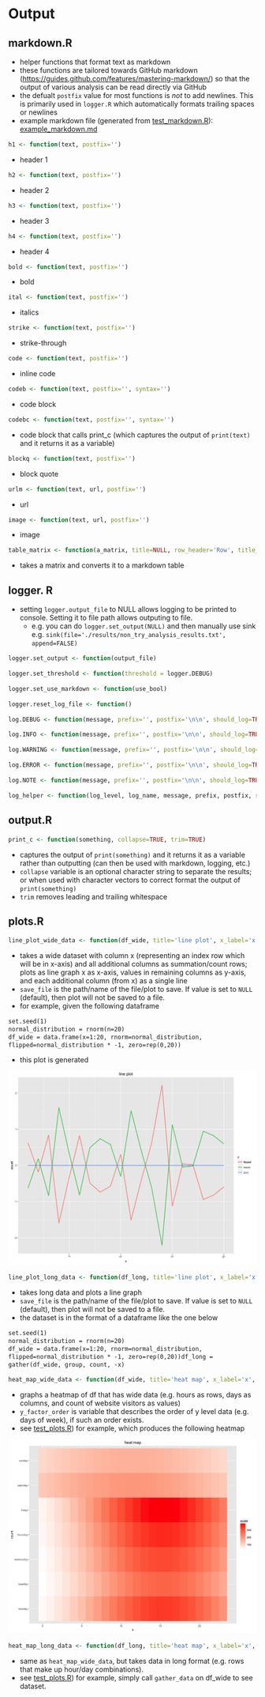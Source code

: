 # Output

## markdown.R
- helper functions that format text as markdown
- these functions are tailored towards GitHub markdown (https://guides.github.com/features/mastering-markdown/) so that the output of various analysis can be read directly via GitHub
- the defualt `postfix` value for most functions is *not* to add newlines. This is primarily used in `logger.R` which automatically formats trailing spaces or newlines
- example markdown file (generated from [test_markdown.R](../tests/test_markdown.R)): [example_markdown.md](./example_markdown.md)

```R
h1 <- function(text, postfix='')
```
- header 1

```R
h2 <- function(text, postfix='')
```
- header 2

```R
h3 <- function(text, postfix='')
```
- header 3

```R
h4 <- function(text, postfix='')
```
- header 4

```R
bold <- function(text, postfix='')
```
- bold

```R
ital <- function(text, postfix='')
```
- italics

```R
strike <- function(text, postfix='')
```
- strike-through

```R
code <- function(text, postfix='')
```
- inline code

```R
codeb <- function(text, postfix='', syntax='')
```
- code block

```R
codebc <- function(text, postfix='', syntax='')
```
- code block that calls print_c (which captures the output of `print(text)` and it returns it as a variable)

```R
blockq <- function(text, postfix='')
```
- block quote

```R
urlm <- function(text, url, postfix='')
```
- url

```R
image <- function(text, url, postfix='')
```
- image

```R
table_matrix <- function(a_matrix, title=NULL, row_header='Row', title_format=h1, title_postfix='\n', postfix='\n')
```
- takes a matrix and converts it to a markdown table


## logger. R
- setting `logger.output_file` to NULL allows logging to be printed to console. Setting it to file path allows outputing to file.
	- e.g. you can do `logger.set_output(NULL)` and then manually use sink e.g. `sink(file='./results/non_try_analysis_results.txt', append=FALSE)`

```R
logger.set_output <- function(output_file)
```

```R
logger.set_threshold <- function(threshold = logger.DEBUG)
```

```R
logger.set_use_markdown <- function(use_bool)
```

```R
logger.reset_log_file <- function()
```

```R
log.DEBUG <- function(message, prefix='', postfix='\n\n', should_log=TRUE)
```

```R
log.INFO <- function(message, prefix='', postfix='\n\n', should_log=TRUE)
```

```R
log.WARNING <- function(message, prefix='', postfix='\n\n', should_log=TRUE)
```

```R
log.ERROR <- function(message, prefix='', postfix='\n\n', should_log=TRUE)
```

```R
log.NOTE <- function(message, prefix='', postfix='\n\n', should_log=TRUE)
```

```R
log_helper <- function(log_level, log_name, message, prefix, postfix, should_log=TRUE)
```

## output.R

```R
print_c <- function(something, collapse=TRUE, trim=TRUE)
```
- captures the output of `print(something)` and it returns it as a variable rather than outputting (can then be used with markdown, logging, etc.)
- `collapse` variable is an optional character string to separate the results; or when used with character vectors to correct format the output of `print(something)`
- `trim` removes leading and trailing whitespace

## plots.R

```R
line_plot_wide_data <- function(df_wide, title='line plot', x_label='x', y_label='count')
```
- takes a wide dataset with column x (representing an index row which will be in x-axis) and all additional columns as summation/count rows; plots as line graph x as x-axis, values in remaining columns as y-axis, and each additional column (from x) as a single line
- `save_file` is the path/name of the file/plot to save. If value is set to `NULL` (default), then plot will not be saved to a file.
- for example, given the following dataframe

```
set.seed(1)
normal_distribution = rnorm(n=20)
df_wide = data.frame(x=1:20, rnorm=normal_distribution, flipped=normal_distribution * -1, zero=rep(0,20))
```

- this plot is generated

![line_plot_wide_data](example_line_plot_wide_data.png)

```R
line_plot_long_data <- function(df_long, title='line plot', x_label='x', y_label='count')
```
- takes long data and plots a line graph
- `save_file` is the path/name of the file/plot to save. If value is set to `NULL` (default), then plot will not be saved to a file.
- the dataset is in the format of a dataframe like the one below

```
set.seed(1)
normal_distribution = rnorm(n=20)
df_wide = data.frame(x=1:20, rnorm=normal_distribution, flipped=normal_distribution * -1, zero=rep(0,20))df_long = gather(df_wide, group, count, -x)
```

```R
heat_map_wide_data <- function(df_wide, title='heat map', x_label='x', y_label='count', scale_label='scale', y_factor_order=NULL, save_file=NULL)
```
- graphs a heatmap of df that has wide data (e.g. hours as rows, days as columns, and count of website visitors as values)
- `y_factor_order` is variable that describes the order of y level data (e.g. days of week), if such an order exists.
- see [test_plots.R](../tests/test_plots.R)) for example, which produces the following heatmap 

![heat_map_wide_data](example_heat_map_wide_data.png)

```R
heat_map_long_data <- function(df_long, title='heat map', x_label='x', y_label='count', scale_label='scale', save_file=NULL)
```
- same as `heat_map_wide_data`, but takes data in long format (e.g. rows that make up hour/day combinations).
- see [test_plots.R](../tests/test_plots.R)) for example, simply call `gather_data` on df_wide to see dataset.
